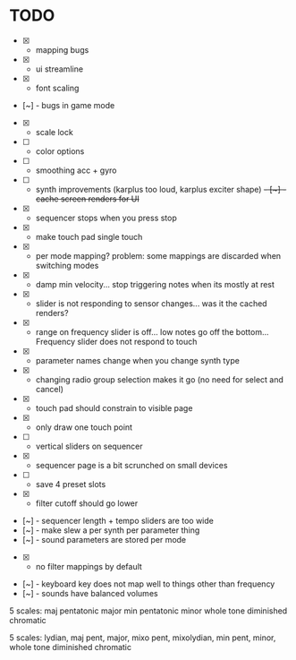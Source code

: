 # TODO

- [x] - mapping bugs
- [x] - ui streamline
- [x] - font scaling
- [~] - bugs in game mode
- [x] - scale lock
- [ ] - color options
- [ ] - smoothing acc + gyro
- [ ] - synth improvements (karplus too loud, karplus exciter shape)
~~- [~] - cache screen renders for UI~~
- [x] - sequencer stops when you press stop
- [x] - make touch pad single touch
- [x] - per mode mapping? problem: some mappings are discarded when switching modes
- [x] - damp min velocity... stop triggering notes when its mostly at rest
- [x] - slider is not responding to sensor changes... was it the cached renders?
- [x] - range on frequency slider is off... low notes go off the bottom... Frequency slider does not respond to touch
- [x] - parameter names change when you change synth type
- [x] - changing radio group selection makes it go (no need for select and cancel)
- [x] - touch pad should constrain to visible page
- [x] - only draw one touch point
- [ ] - vertical sliders on sequencer
- [x] - sequencer page is a bit scrunched on small devices
- [ ] - save 4 preset slots
- [x] - filter cutoff should go lower
- [~] - sequencer length + tempo sliders are too wide
- [~] - make slew a per synth per parameter thing
- [~] - sound parameters are stored per mode
- [x] - no filter mappings by default
- [~] - keyboard key does not map well to things other than frequency
- [~] - sounds have balanced volumes

5 scales:
maj pentatonic
major
min pentatonic
minor
whole tone
diminished
chromatic


5 scales:
lydian,
maj pent,
major,
mixo pent,
mixolydian,
min pent,
minor,
whole tone
diminished
chromatic
